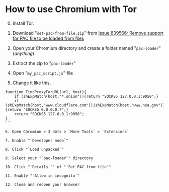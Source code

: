 # How to use Chromium with Tor


0. Install Tor.

1. Download "`set-pac-from-file.zip`" from [Issue 839566: Remove support for PAC file to be loaded from files](https://bugs.chromium.org/p/chromium/issues/detail?id=839566#c40)

2. Open your Chromium directory and create a folder named "`pac-loader`" (_anything_)

3. Extract the zip to "`pac-loader`"

4. Open "`my_pac_script.js`" file

5. Change it like this.

````
function FindProxyForURL(url, host){
    if (shExpMatch(host,"*.onion")){return "SOCKS5 127.0.0.1:9050";}
    if (shExpMatch(host,"www.cloudflare.com")||shExpMatch(host,"www.nsa.gov")){return "SOCKS5 0.0.0.0:7";}
	return "SOCKS5 127.0.0.1:9050";
}
```

6. Open Chromium > 3 dots > `More Tools` > `Extensions`

7. Enable "`Developer mode`"

8. Click "`Load unpacked`"

9. Select your "`pac-loader`" directory

10. Click "`Details `" of "`Set PAC from file`"

11. Enable "`Allow in incognito`"

12. Close and reopen your browser

